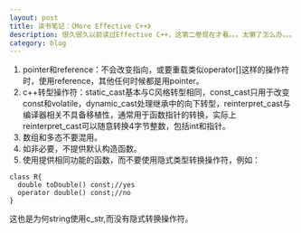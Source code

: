 ```yaml
---
layout: post
title: 读书笔记：《More Effective C++》
description: 很久很久以前读过Effective C++，这第二卷现在才看。。。太懒了怎么办。。。
category: blog
---
```


1. pointer和reference：不会改变指向，或要重载类似operator[]这样的操作符时，使用reference，其他任何时候都是用pointer。
2. c++转型操作符：static\_cast基本与C风格转型相同，const\_cast只用于改变const和volatile，dynamic\_cast处理继承中的向下转型，reinterpret\_cast与编译器相关不具备移植性，通常用于函数指针的转换，实际上reinterpret\_cast可以随意转换4字节整数，包括int和指针。
3. 数组和多态不要混用。
4. 如非必要，不提供默认构造函数。
5. 使用提供相同功能的函数，而不要使用隐式类型转换操作符，例如：

```
class R{
  double toDouble() const;//yes
  operator double() const;//no
}
```
这也是为何string使用c_str,而没有隐式转换操作符。

[Joshua]:    http://joshuastray.github.io  "Joshua"
